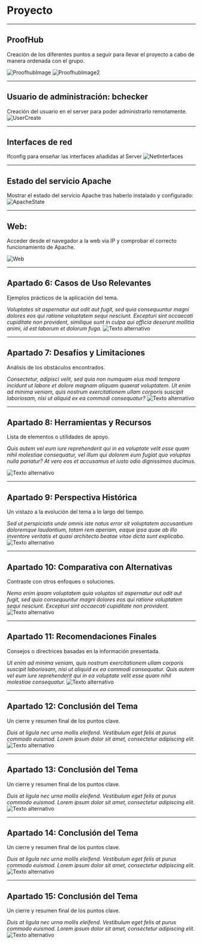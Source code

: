 # Proyecto

---

## ProofHub

Creación de los diferentes puntos a seguir para llevar el proyecto a cabo de manera ordenada con el grupo.

![ProofhubImage](https://drive.google.com/uc?export=view&id=1Tgar7wh32cglgoPmw8-iAttw_bJx_Sxt)
![ProofhubImage2](https://drive.google.com/uc?export=view&id=107wAJUgTMDin7j6za1mgbqoWJOhikbS3)


---

## Usuario de administración: bchecker

Creación del usuario en el server para poder administrarlo remotamente.
![UserCreate](https://drive.google.com/uc?export=view&id=1Hd6BYOxugxYPGlYRNr0MWsezTLz0r969)


---

## Interfaces de red

Ifconfig para enseñar las interfaces añadidas al Server
![NetInterfaces](https://drive.google.com/uc?export=view&id=1GwD_2pB8_Wf6NBXBZGKhkcMUBddn-LXx)


---

## Estado del servicio Apache

Mostrar el estado del servicio Apache tras haberlo instalado y configurado:
![ApacheState](https://drive.google.com/uc?export=view&id=1OPX8adz4LQEmfa4oEbaPwyULFYMmGSKf)


---

## Web:

Acceder desde el navegador a la web via IP y comprobar el correcto funcionamiento de Apache.

![Web](https://drive.google.com/uc?export=view&id=11md9IaqbPE-eLxc0qoqAE4-SOP_TyQQQ)


---

## Apartado 6: Casos de Uso Relevantes

Ejemplos prácticos de la aplicación del tema.

*Voluptates sit aspernatur aut odit aut fugit, sed quia consequuntur magni dolores eos qui ratione voluptatem sequi nesciunt. Excepturi sint occaecati cupiditate non provident, similique sunt in culpa qui officia deserunt mollitia animi, id est laborum et dolorum fuga.*
![Texto alternativo](https://drive.google.com/uc?export=view&id=1LyupKs1bgrsIWsB4DS4izW0mdTse1DKE)


---

## Apartado 7: Desafíos y Limitaciones

Análisis de los obstáculos encontrados.

*Consectetur, adipisci velit, sed quia non numquam eius modi tempora incidunt ut labore et dolore magnam aliquam quaerat voluptatem. Ut enim ad minima veniam, quis nostrum exercitationem ullam corporis suscipit laboriosam, nisi ut aliquid ex ea commodi consequatur?*
![Texto alternativo](https://drive.google.com/uc?export=view&id=1Wgix6JQHO7fqt7zyG4Y9nufTMl1tZkPI)


---

## Apartado 8: Herramientas y Recursos

Lista de elementos o utilidades de apoyo.

*Quis autem vel eum iure reprehenderit qui in ea voluptate velit esse quam nihil molestiae consequatur, vel illum qui dolorem eum fugiat quo voluptas nulla pariatur? At vero eos et accusamus et iusto odio dignissimos ducimus.*

![Texto alternativo](https://drive.google.com/uc?export=view&id=1-sqx3votuq_4N1zFfqgJyN_OfgwJ7fOu)

---

## Apartado 9: Perspectiva Histórica

Un vistazo a la evolución del tema a lo largo del tiempo.

*Sed ut perspiciatis unde omnis iste natus error sit voluptatem accusantium doloremque laudantium, totam rem aperiam, eaque ipsa quae ab illo inventore veritatis et quasi architecto beatae vitae dicta sunt explicabo.*
![Texto alternativo](https://drive.google.com/uc?export=view&id=118Wk2xjUYwl2Cn4KlzVRplm9mDxsFC8W)


---

## Apartado 10: Comparativa con Alternativas

Contraste con otros enfoques o soluciones.

*Nemo enim ipsam voluptatem quia voluptas sit aspernatur aut odit aut fugit, sed quia consequuntur magni dolores eos qui ratione voluptatem sequi nesciunt. Excepturi sint occaecati cupiditate non provident.*
![Texto alternativo](https://drive.google.com/uc?export=view&id=118Wk2xjUYwl2Cn4KlzVRplm9mDxsFC8W)


---

## Apartado 11: Recomendaciones Finales

Consejos o directrices basadas en la información presentada.

*Ut enim ad minima veniam, quis nostrum exercitationem ullam corporis suscipit laboriosam, nisi ut aliquid ex ea commodi consequatur. Quis autem vel eum iure reprehenderit qui in ea voluptate velit esse quam nihil molestiae consequatur.*
![Texto alternativo](https://drive.google.com/uc?export=view&id=1kahSaRB48N4y8WsGjUaNL46llZPdZldq)


---

## Apartado 12: Conclusión del Tema

Un cierre y resumen final de los puntos clave.

*Duis at ligula nec urna mollis eleifend. Vestibulum eget felis at purus commodo euismod. Lorem ipsum dolor sit amet, consectetur adipiscing elit.*
![Texto alternativo](https://drive.google.com/uc?export=view&id=1Qv-PjuviPZ3RPL113Rr3Aj_xxMyZvGyb)


---

## Apartado 13: Conclusión del Tema

Un cierre y resumen final de los puntos clave.

*Duis at ligula nec urna mollis eleifend. Vestibulum eget felis at purus commodo euismod. Lorem ipsum dolor sit amet, consectetur adipiscing elit.*
![Texto alternativo](https://drive.google.com/uc?export=view&id=1dH3p226LA2XBjGqyrYWsisncxWZi8MZd)


---

## Apartado 14: Conclusión del Tema

Un cierre y resumen final de los puntos clave.

*Duis at ligula nec urna mollis eleifend. Vestibulum eget felis at purus commodo euismod. Lorem ipsum dolor sit amet, consectetur adipiscing elit.*
![Texto alternativo](https://drive.google.com/uc?export=view&id=1CEdEyw1Kecp5ge8ECiDQdXgBe8J3gewR)


---

## Apartado 15: Conclusión del Tema

Un cierre y resumen final de los puntos clave.

*Duis at ligula nec urna mollis eleifend. Vestibulum eget felis at purus commodo euismod. Lorem ipsum dolor sit amet, consectetur adipiscing elit.*
![Texto alternativo](https://drive.google.com/uc?export=view&id=1I9UAhsEgwgrvGuTVz6mzCBVxvFttMrNK)
